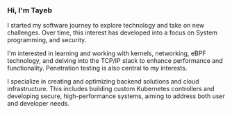### Hi, I'm Tayeb

I started my software journey to explore technology and take on new challenges. Over time, this interest has developed into a focus on System programming, and security.

I'm interested in learning and working with kernels, networking, eBPF technology, and delving into the TCP/IP stack to enhance performance and functionality. Penetration testing is also central to my interests.

I specialize in creating and optimizing backend solutions and cloud infrastructure. This includes building custom Kubernetes controllers and developing secure, high-performance systems, aiming to address both user and developer needs.
